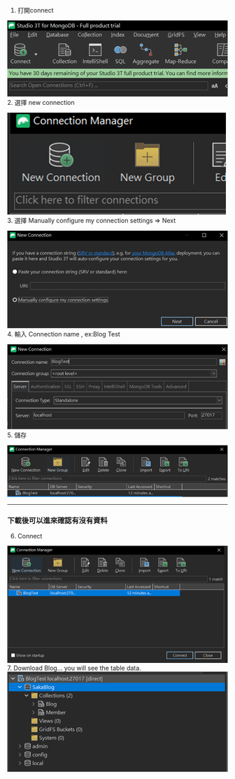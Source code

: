 1. 打開connect

![img_2.png](explain_pic/img_2.png)  
2. 選擇 new connection

![img_1.png](explain_pic/img_1.png)  
3. 選擇 Manually configure my connection settings => Next

![img.png](explain_pic/img.png)  
4. 輸入 Connection name , ex:Blog Test

![img_3.png](explain_pic/img_3.png)  
5. 儲存

![img_4.png](explain_pic/img_4.png)  
-- -
### 下載後可以進來確認有沒有資料
6. Connect 

![img_5.png](explain_pic/img_5.png)  
7. Download Blog… you will see the table data.
![img_6.png](explain_pic/img_6.png)  
